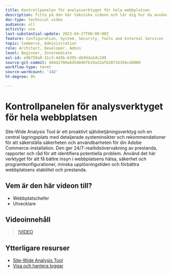 ```yaml
---
title: Kontrollpanelen för analysverktyget för hela webbplatsen
description: Titta på den här tekniska videon och lär dig hur du använder kontrollpanelen för analysverktyget för hela webbplatsen för att få tillgång till detaljerade systeminsikter och rekommendationer för att säkerställa säkerheten och användbarheten för din Adobe Commerce-installation.
doc-type: technical video
audience: all
activity: use
last-substantial-update: 2023-04-27T00:00:00Z
feature: Configuration, System, Security, Tools and External Services
topic: Commerce, Administration
role: Architect, Developer, Admin
level: Beginner, Intermediate
exl-id: e96759a8-31c3-4d3b-b395-db9dda2dc2d9
source-git-commit: 404d2708a6d540d6fb19a33afb20726356cd8000
workflow-type: tm+mt
source-wordcount: '142'
ht-degree: 0%

---
```


# Kontrollpanelen för analysverktyget för hela webbplatsen

Site-Wide Analysis Tool är ett proaktivt självbetjäningsverktyg och en central lagringsplats med detaljerade systeminsikter och rekommendationer för att säkerställa säkerheten och användbarheten för din Adobe Commerce-installation. Den ger 24/7-realtidsövervakning av prestanda, rapporter och råd för att identifiera potentiella problem. Använd det här verktyget för att få bättre insyn i webbplatsens hälsa, säkerhet och programkonfigurationer, minska upplösningstiden och förbättra webbplatsens stabilitet och prestanda.

## Vem är den här videon till?

- Webbplatschefer
- Utvecklare

## Videoinnehåll

>[!VIDEO](https://video.tv.adobe.com/v/344001?quality=12&learn=on)

## Ytterligare resurser

- [Site-Wide Analysis Tool](https://experienceleague.adobe.com/docs/commerce-operations/tools/site-wide-analysis-tool/intro.html)
- [Visa och hantera loggar](https://experienceleague.adobe.com/docs/commerce-cloud-service/user-guide/develop/test/log-locations.html)
